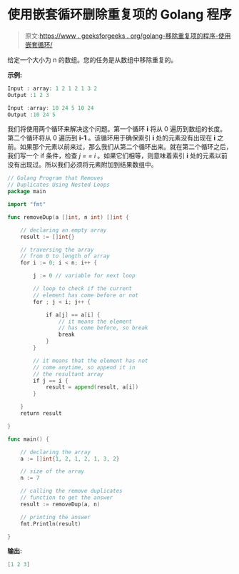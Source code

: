 # 使用嵌套循环删除重复项的 Golang 程序

> 原文:[https://www . geeksforgeeks . org/golang-移除重复项的程序-使用嵌套循环/](https://www.geeksforgeeks.org/golang-program-that-removes-duplicates-using-nested-loops/)

给定一个大小为 n 的数组。您的任务是从数组中移除重复的。

**示例:**

```go
Input : array: 1 2 1 2 1 3 2 
Output :1 2 3

Input :array: 10 24 5 10 24
Output :10 24 5

```

我们将使用两个循环来解决这个问题。第一个循环 **i** 将从 0 遍历到数组的长度。第二个循环将从 0 遍历到 **i-1** 。该循环用于确保索引 **i** 处的元素没有出现在 **i** 之前。如果那个元素以前来过，那么我们从第二个循环出来。就在第二个循环之后，我们写一个 if 条件，检查 *j = = i* 。如果它们相等，则意味着索引 **i** 处的元素以前没有出现过。所以我们必须将元素附加到结果数组中。

```go
// Golang Program that Removes
// Duplicates Using Nested Loops
package main

import "fmt"

func removeDup(a []int, n int) []int {

    // declaring an empty array
    result := []int{}

    // traversing the array
    // from 0 to length of array
    for i := 0; i < n; i++ {

        j := 0 // variable for next loop

        // loop to check if the current
        // element has come before or not
        for ; j < i; j++ {

            if a[j] == a[i] {
                // it means the element
                // has come before, so break
                break
            }
        }

        // it means that the element has not
        // come anytime, so append it in
        // the resultant array
        if j == i {
            result = append(result, a[i])
        }

    }
    return result

}

func main() {

    // declaring the array
    a := []int{1, 2, 1, 2, 1, 3, 2}

    // size of the array
    n := 7

    // calling the remove duplicates
    // function to get the answer
    result := removeDup(a, n)

    // printing the answer
    fmt.Println(result)

}
```

**输出:**

```go
[1 2 3]

```